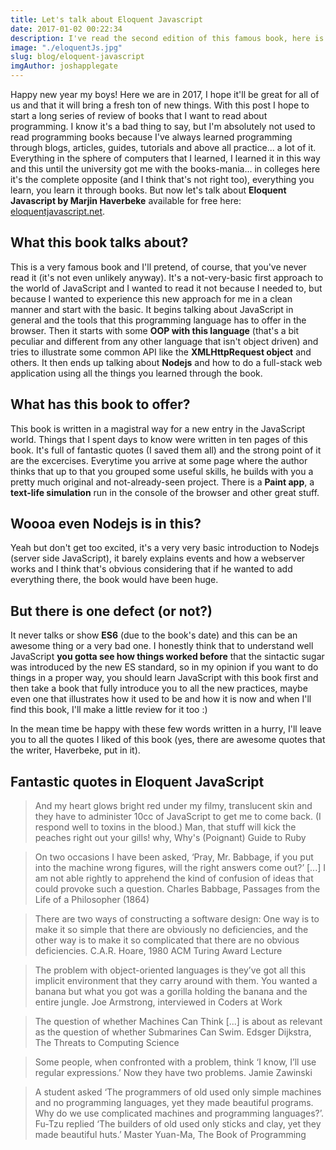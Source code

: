 ```yaml
---
title: Let's talk about Eloquent Javascript
date: 2017-01-02 00:22:34
description: I've read the second edition of this famous book, here is my two cents
image: "./eloquentJs.jpg"
slug: blog/eloquent-javascript
imgAuthor: joshapplegate
---
```


Happy new year my boys! Here we are in 2017, I hope it'll be great for all of us and that it will bring a fresh ton of new things. With this post I hope to start a long series of review of books that I want to read about programming.
I know it's a bad thing to say, but I'm absolutely not used to read programming books because I've always learned programming through blogs, articles, guides, tutorials and above all practice... a lot of it. Everything in the sphere of computers that I learned, I learned it in this way and this until the university got me with the books-mania... in colleges here it's the complete opposite (and I think that's not right too), everything you learn, you learn it through books.
But now let's talk about **Eloquent Javascript by Marjin Haverbeke** available for free here: [eloquentjavascript.net](http://eloquentjavascript.net/).

## What this book talks about?
This is a very famous book and I'll pretend, of course, that you've never read it (it's not even unlikely anyway).
It's a not-very-basic first approach to the world of JavaScript and I wanted to read it not because I needed to, but because I wanted to experience this new approach for me in a clean manner and start with the basic.
It begins talking about JavaScript in general and the tools that this programming language has to offer in the browser. Then it starts with some **OOP with this language** (that's a bit peculiar and different from any other language that isn't object driven) and tries to illustrate some common API like the **XMLHttpRequest object** and others. It then ends up talking about **Nodejs** and how to do a full-stack web application using all the things you learned through the book.

## What has this book to offer?
This book is written in a magistral way for a new entry in the JavaScript world. Things that I spent days to know were written in ten pages of this book. It's full of fantastic quotes (I saved them all) and the strong point of it are the excercises. Everytime you arrive at some page where the author thinks that up to that you grouped some useful skills, he builds with you a pretty much original and not-already-seen project. There is a **Paint app**, a **text-life simulation** run in the console of the browser and other great stuff.

## Woooa even Nodejs is in this?
Yeah but don't get too excited, it's a very very basic introduction to Nodejs (server side JavaScript), it barely explains events and how a webserver works and I think that's obvious considering that if he wanted to add everything there, the book would have been huge.

## But there is one defect (or not?)
It never talks or show **ES6** (due to the book's date) and this can be an awesome thing or a very bad one. I honestly think that to understand well JavaScript **you gotta see how things worked before** that the sintactic sugar was introduced by the new ES standard, so in my opinion if you want to do things in a proper way, you should learn JavaScript with this book first and then take a book that fully introduce you to all the new practices, maybe even one that illustrates how it used to be and how it is now and when I'll find this book, I'll make a little review for it too :)

In the mean time be happy with these few words written in a hurry, I'll leave you to all the quotes I liked of this book (yes, there are awesome quotes that the writer, Haverbeke, put in it).

## Fantastic quotes in Eloquent JavaScript

> And my heart glows bright red under my filmy, translucent skin and they have to administer 10cc of JavaScript to get me to come back. (I respond well to toxins in the blood.) Man, that stuff will kick the peaches right out your gills! why, Why's (Poignant) Guide to Ruby

> On two occasions I have been asked, ‘Pray, Mr. Babbage, if you put into the machine wrong figures, will the right answers come out?’ [...] I am not able rightly to apprehend the kind of confusion of ideas that could provoke such a question. Charles Babbage, Passages from the Life of a Philosopher (1864)

> There are two ways of constructing a software design: One way is to make it so simple that there are obviously no deficiencies, and the other way is to make it so complicated that there are no obvious deficiencies. C.A.R. Hoare, 1980 ACM Turing Award Lecture

> The problem with object-oriented languages is they’ve got all this implicit environment that they carry around with them. You wanted a banana but what you got was a gorilla holding the banana and the entire jungle. Joe Armstrong, interviewed in Coders at Work

> The question of whether Machines Can Think [...] is about as relevant as the question of whether Submarines Can Swim. Edsger Dijkstra, The Threats to Computing Science

> Some people, when confronted with a problem, think ‘I know, I’ll use regular expressions.’ Now they have two problems. Jamie Zawinski

> A student asked ‘The programmers of old used only simple machines and no programming languages, yet they made beautiful programs. Why do we use complicated machines and programming languages?’. Fu-Tzu replied ‘The builders of old used only sticks and clay, yet they made beautiful huts.’ Master Yuan-Ma, The Book of Programming
